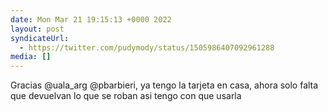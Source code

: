 ```yaml
---
date: Mon Mar 21 19:15:13 +0000 2022
layout: post
syndicateUrl:
  - https://twitter.com/pudymody/status/1505986407092961288
media: []
---
```

Gracias  @uala_arg @pbarbieri, ya tengo la tarjeta en casa, ahora solo falta que devuelvan lo que se roban asi tengo con que usarla

